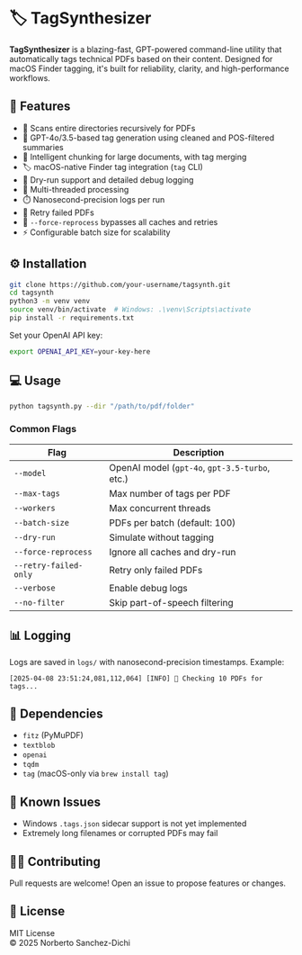 # 🏷️ TagSynthesizer

**TagSynthesizer** is a blazing-fast, GPT-powered command-line utility that automatically tags technical PDFs based on their content. Designed for macOS Finder tagging, it's built for reliability, clarity, and high-performance workflows.

## 🚀 Features

- 📂 Scans entire directories recursively for PDFs
- 🧠 GPT-4o/3.5-based tag generation using cleaned and POS-filtered summaries
- 🔁 Intelligent chunking for large documents, with tag merging
- 🏷️ macOS-native Finder tag integration (`tag` CLI)
- 🧪 Dry-run support and detailed debug logging
- 🧵 Multi-threaded processing
- ⏱️ Nanosecond-precision logs per run
- 🔁 Retry failed PDFs
- 🧲 `--force-reprocess` bypasses all caches and retries
- ⚡ Configurable batch size for scalability

## ⚙️ Installation

```bash
git clone https://github.com/your-username/tagsynth.git
cd tagsynth
python3 -m venv venv
source venv/bin/activate  # Windows: .\venv\Scripts\activate
pip install -r requirements.txt
```

Set your OpenAI API key:
```bash
export OPENAI_API_KEY=your-key-here
```

## 💻 Usage

```bash
python tagsynth.py --dir "/path/to/pdf/folder"
```

### Common Flags

| Flag | Description |
|------|-------------|
| `--model` | OpenAI model (`gpt-4o`, `gpt-3.5-turbo`, etc.) |
| `--max-tags` | Max number of tags per PDF |
| `--workers` | Max concurrent threads |
| `--batch-size` | PDFs per batch (default: 100) |
| `--dry-run` | Simulate without tagging |
| `--force-reprocess` | Ignore all caches and dry-run |
| `--retry-failed-only` | Retry only failed PDFs |
| `--verbose` | Enable debug logs |
| `--no-filter` | Skip part-of-speech filtering |

## 📊 Logging

Logs are saved in `logs/` with nanosecond-precision timestamps.
Example:
```
[2025-04-08 23:51:24,081,112,064] [INFO] 🔎 Checking 10 PDFs for tags...
```

## 🧠 Dependencies

- `fitz` (PyMuPDF)
- `textblob`
- `openai`
- `tqdm`
- `tag` (macOS-only via `brew install tag`)

## 🧪 Known Issues

- Windows `.tags.json` sidecar support is not yet implemented
- Extremely long filenames or corrupted PDFs may fail

## 🧑‍💻 Contributing

Pull requests are welcome! Open an issue to propose features or changes.

## 🪪 License

MIT License  
© 2025 Norberto Sanchez-Dichi